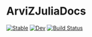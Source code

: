 # ArviZJuliaDocs

[![Stable](https://img.shields.io/badge/docs-stable-blue.svg)](https://arviz-devs.github.io/ArviZJuliaDocs.jl/stable/)
[![Dev](https://img.shields.io/badge/docs-dev-blue.svg)](https://arviz-devs.github.io/ArviZJuliaDocs.jl/dev/)
[![Build Status](https://github.com/arviz-devs/ArviZJuliaDocs.jl/actions/workflows/CI.yml/badge.svg?branch=main)](https://github.com/arviz-devs/ArviZJuliaDocs.jl/actions/workflows/CI.yml?query=branch%3Amain)
